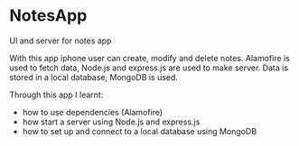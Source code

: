 # NotesApp
UI and server for notes app

With this app iphone user can create, modify and delete notes.
Alamofire is used to fetch data, Node.js and express.js are used to make server. Data is stored in a local database, MongoDB is used. 

Through this app I learnt:
- how to use dependencies (Alamofire)
- how start a server using Node.js and express.js
- how to set up and connect to a local database using MongoDB
